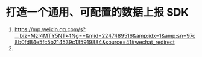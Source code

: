 # 打造一个通用、可配置的数据上报 SDK

 

1. https://mp.weixin.qq.com/s?__biz=MzI4MTY5NTk4Ng==&mid=2247489516&amp;idx=1&amp;sn=97c8b0fd84e5fc5b214539c135919884&source=41#wechat_redirect
2. 

